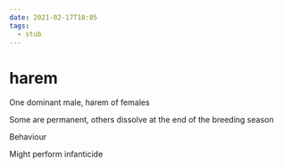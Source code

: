 ```yaml
---
date: 2021-02-17T18:05
tags: 
  - stub
---
```


# harem

One dominant male, harem of females

Some are permanent, others dissolve at the end of the breeding season

Behaviour

Might perform infanticide
